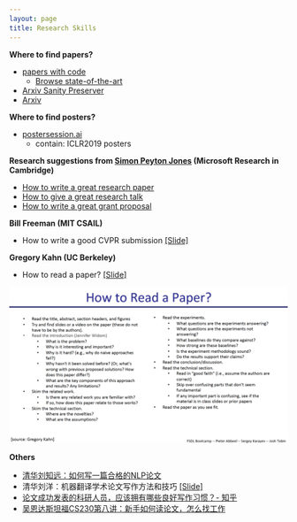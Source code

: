 ```yaml
---
layout: page
title: Research Skills
---
```


**Where to find papers?**
- [papers with code](https://www.paperswithcode.com/)
	- [Browse state-of-the-art](https://paperswithcode.com/sota)
- [Arxiv Sanity Preserver](http://www.arxiv-sanity.com/)
- [Arxiv](https://arxiv.org/)

**Where to find posters?**
- [postersession.ai](https://postersession.ai/)
	- contain: ICLR2019 posters

**Research suggestions from [Simon Peyton Jones](https://www.microsoft.com/en-us/research/people/simonpj/) (Microsoft Research in Cambridge)**
- [How to write a great research paper](https://www.microsoft.com/en-us/research/academic-program/write-great-research-paper/)
- [How to give a great research talk](https://www.microsoft.com/en-us/research/academic-program/give-great-research-talk/)
- [How to write a great grant proposal](https://www.microsoft.com/en-us/research/academic-program/how-to-write-a-great-research-proposal/)

**Bill Freeman (MIT CSAIL)**
- How to write a good CVPR submission [[Slide]](/topics/data/write_a_good_paper.pdf)

**Gregory Kahn (UC Berkeley)**
- How to read a paper? [[Slide]](/topics/data/how_to_read_a_paper.pdf)

<p style="text-align:center">
<img src="/topics/img/how_to_read_a_paper.png" />
</p>

**Others**
- [清华刘知远：如何写一篇合格的NLP论文](https://zhuanlan.zhihu.com/p/58752815)
- 清华刘洋：机器翻译学术论⽂写作⽅法和技巧 [[Slide]](http://nlp.csai.tsinghua.edu.cn/~ly/talks/cwmt14_tut.pdf)
- [论文成功发表的科研人员，应该拥有哪些良好写作习惯？- 知乎](https://www.zhihu.com/question/38059861)
- [吴恩达斯坦福CS230第八讲：新手如何读论文，怎么找工作](https://mp.weixin.qq.com/s/CZGny8jZR4_mehrvSM_pHw)
